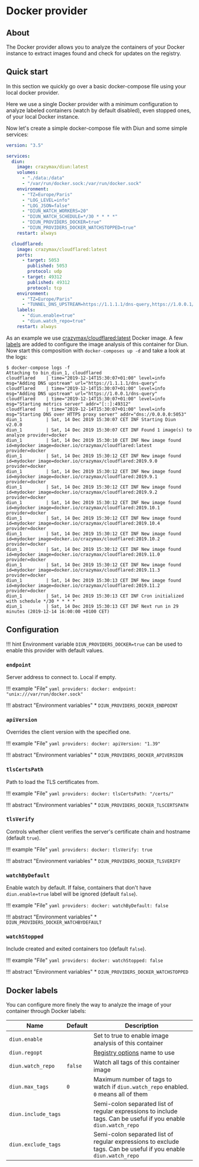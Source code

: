# Docker provider

## About

The Docker provider allows you to analyze the containers of your Docker instance to extract images found and check for updates on the registry.

## Quick start

In this section we quickly go over a basic docker-compose file using your local docker provider.

Here we use a single Docker provider with a minimum configuration to analyze labeled containers (watch by default disabled), even stopped ones, of your local Docker instance.

Now let's create a simple docker-compose file with Diun and some simple services:

```yaml
version: "3.5"

services:
  diun:
    image: crazymax/diun:latest
    volumes:
      - "./data:/data"
      - "/var/run/docker.sock:/var/run/docker.sock"
    environment:
      - "TZ=Europe/Paris"
      - "LOG_LEVEL=info"
      - "LOG_JSON=false"
      - "DIUN_WATCH_WORKERS=20"
      - "DIUN_WATCH_SCHEDULE=*/30 * * * *"
      - "DIUN_PROVIDERS_DOCKER=true"
      - "DIUN_PROVIDERS_DOCKER_WATCHSTOPPED=true"
    restart: always

  cloudflared:
    image: crazymax/cloudflared:latest
    ports:
      - target: 5053
        published: 5053
        protocol: udp
      - target: 49312
        published: 49312
        protocol: tcp
    environment:
      - "TZ=Europe/Paris"
      - "TUNNEL_DNS_UPSTREAM=https://1.1.1.1/dns-query,https://1.0.0.1/dns-query"
    labels:
      - "diun.enable=true"
      - "diun.watch_repo=true"
    restart: always
```

As an example we use [crazymax/cloudflared:latest](https://github.com/crazy-max/docker-cloudflared) Docker image. A few [labels](#docker-labels) are added to configure the image analysis of this container for Diun. Now start this composition with `docker-composes up -d` and take a look at the logs:

```
$ docker-compose logs -f
Attaching to bin_diun_1, cloudflared
cloudflared    | time="2019-12-14T15:30:07+01:00" level=info msg="Adding DNS upstream" url="https://1.1.1.1/dns-query"
cloudflared    | time="2019-12-14T15:30:07+01:00" level=info msg="Adding DNS upstream" url="https://1.0.0.1/dns-query"
cloudflared    | time="2019-12-14T15:30:07+01:00" level=info msg="Starting metrics server" addr="[::]:49312"
cloudflared    | time="2019-12-14T15:30:07+01:00" level=info msg="Starting DNS over HTTPS proxy server" addr="dns://0.0.0.0:5053"
diun_1         | Sat, 14 Dec 2019 15:30:07 CET INF Starting Diun v2.0.0
diun_1         | Sat, 14 Dec 2019 15:30:07 CET INF Found 1 image(s) to analyze provider=docker
diun_1         | Sat, 14 Dec 2019 15:30:10 CET INF New image found id=mydocker image=docker.io/crazymax/cloudflared:latest provider=docker
diun_1         | Sat, 14 Dec 2019 15:30:12 CET INF New image found id=mydocker image=docker.io/crazymax/cloudflared:2019.9.0 provider=docker
diun_1         | Sat, 14 Dec 2019 15:30:12 CET INF New image found id=mydocker image=docker.io/crazymax/cloudflared:2019.9.1 provider=docker
diun_1         | Sat, 14 Dec 2019 15:30:12 CET INF New image found id=mydocker image=docker.io/crazymax/cloudflared:2019.9.2 provider=docker
diun_1         | Sat, 14 Dec 2019 15:30:12 CET INF New image found id=mydocker image=docker.io/crazymax/cloudflared:2019.10.1 provider=docker
diun_1         | Sat, 14 Dec 2019 15:30:12 CET INF New image found id=mydocker image=docker.io/crazymax/cloudflared:2019.10.4 provider=docker
diun_1         | Sat, 14 Dec 2019 15:30:12 CET INF New image found id=mydocker image=docker.io/crazymax/cloudflared:2019.10.2 provider=docker
diun_1         | Sat, 14 Dec 2019 15:30:12 CET INF New image found id=mydocker image=docker.io/crazymax/cloudflared:2019.11.0 provider=docker
diun_1         | Sat, 14 Dec 2019 15:30:12 CET INF New image found id=mydocker image=docker.io/crazymax/cloudflared:2019.11.3 provider=docker
diun_1         | Sat, 14 Dec 2019 15:30:13 CET INF New image found id=mydocker image=docker.io/crazymax/cloudflared:2019.11.2 provider=docker
diun_1         | Sat, 14 Dec 2019 15:30:13 CET INF Cron initialized with schedule */30 * * * *
diun_1         | Sat, 14 Dec 2019 15:30:13 CET INF Next run in 29 minutes (2019-12-14 16:00:00 +0100 CET)
```

## Configuration

!!! hint
    Environment variable `DIUN_PROVIDERS_DOCKER=true` can be used to enable this provider with default values.

### `endpoint`

Server address to connect to. Local if empty.

!!! example "File"
    ```yaml
    providers:
      docker:
        endpoint: "unix:///var/run/docker.sock"
    ```

!!! abstract "Environment variables"
    * `DIUN_PROVIDERS_DOCKER_ENDPOINT`

### `apiVersion`

Overrides the client version with the specified one.

!!! example "File"
    ```yaml
    providers:
      docker:
        apiVersion: "1.39"
    ```

!!! abstract "Environment variables"
    * `DIUN_PROVIDERS_DOCKER_APIVERSION`

### `tlsCertsPath`

Path to load the TLS certificates from.

!!! example "File"
    ```yaml
    providers:
      docker:
        tlsCertsPath: "/certs/"
    ```

!!! abstract "Environment variables"
    * `DIUN_PROVIDERS_DOCKER_TLSCERTSPATH`

### `tlsVerify`

Controls whether client verifies the server's certificate chain and hostname (default `true`).

!!! example "File"
    ```yaml
    providers:
      docker:
        tlsVerify: true
    ```

!!! abstract "Environment variables"
    * `DIUN_PROVIDERS_DOCKER_TLSVERIFY`

### `watchByDefault`

Enable watch by default. If false, containers that don't have `diun.enable=true` label will be ignored (default `false`).

!!! example "File"
    ```yaml
    providers:
      docker:
        watchByDefault: false
    ```

!!! abstract "Environment variables"
    * `DIUN_PROVIDERS_DOCKER_WATCHBYDEFAULT`

### `watchStopped`

Include created and exited containers too (default `false`).

!!! example "File"
    ```yaml
    providers:
      docker:
        watchStopped: false
    ```

!!! abstract "Environment variables"
    * `DIUN_PROVIDERS_DOCKER_WATCHSTOPPED`

## Docker labels

You can configure more finely the way to analyze the image of your container through Docker labels:

| Name                          | Default       | Description   |
|-------------------------------|---------------|---------------|
| `diun.enable`                 |               | Set to true to enable image analysis of this container |
| `diun.regopt`                 |               | [Registry options](../config/regopts.md) name to use |
| `diun.watch_repo`             | `false`       | Watch all tags of this container image |
| `diun.max_tags`               | `0`           | Maximum number of tags to watch if `diun.watch_repo` enabled. `0` means all of them |
| `diun.include_tags`           |               | Semi-colon separated list of regular expressions to include tags. Can be useful if you enable `diun.watch_repo` |
| `diun.exclude_tags`           |               | Semi-colon separated list of regular expressions to exclude tags. Can be useful if you enable `diun.watch_repo` |
